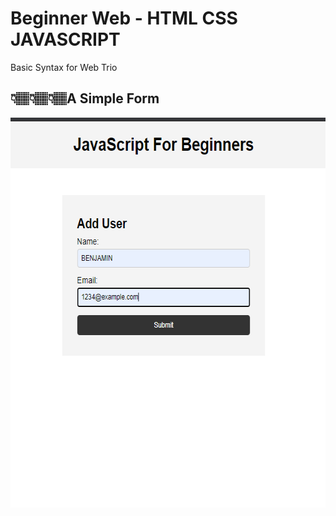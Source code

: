 # Beginner Web - HTML CSS JAVASCRIPT
 Basic Syntax for Web Trio
##  👇🏽👇🏽👇🏽A Simple Form
<img src ="Images/SimpleForm.png" width="609" height="624"> 